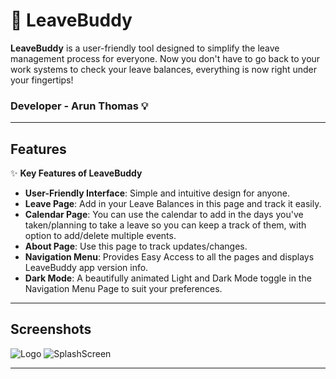 # 🚀 **LeaveBuddy**  

**LeaveBuddy** is a user-friendly tool designed to simplify the leave management process for everyone. Now you don't have to go back to your work systems to check your leave balances, everything is now right under your fingertips!

### **Developer - Arun Thomas** 💡

---

## **Features**

✨ **Key Features of LeaveBuddy**  
 
- **User-Friendly Interface**: Simple and intuitive design for anyone.
- **Leave Page**: Add in your Leave Balances in this page and track it easily. 
- **Calendar Page**: You can use the calendar to add in the days you've taken/planning to take a leave so you can keep a track of them, with option to add/delete multiple events.  
- **About Page**: Use this page to track updates/changes. 
- **Navigation Menu**: Provides Easy Access to all the pages and displays LeaveBuddy app version info. 
- **Dark Mode**: A beautifully animated Light and Dark Mode toggle in the Navigation Menu Page to suit your preferences.

---

## **Screenshots**

![Logo](https://github.com/user-attachments/assets/6e3adfe9-1ca4-4491-9edf-71faddfb59d0)
![SplashScreen](https://github.com/user-attachments/assets/43c002be-35a5-4a29-93bc-41a624ce88a3)

---

